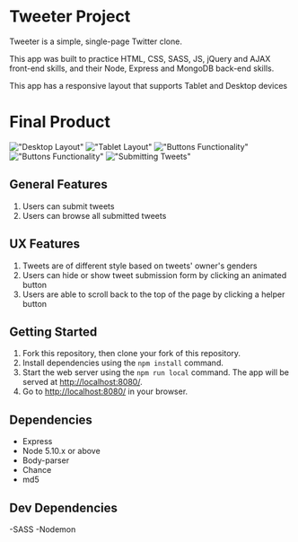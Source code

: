 # Tweeter Project

Tweeter is a simple, single-page Twitter clone.

This app was built to practice HTML, CSS, SASS, JS, jQuery and AJAX front-end skills, and their Node, Express and MongoDB back-end skills.

This app has a responsive layout that supports Tablet and Desktop devices

# Final Product
!["Desktop Layout"]()
!["Tablet Layout"]()
!["Buttons Functionality"]()
!["Buttons Functionality"]()
!["Submitting Tweets"]()

## General Features

1) Users can submit tweets
2) Users can browse all submitted tweets
   
## UX Features
1) Tweets are of different style based on tweets' owner's genders
2) Users can hide or show tweet submission form by clicking an animated button
3) Users are able to scroll back to the top of the page by clicking a helper button 

## Getting Started

1. Fork this repository, then clone your fork of this repository.
2. Install dependencies using the `npm install` command.
3. Start the web server using the `npm run local` command. The app will be served at <http://localhost:8080/>.
4. Go to <http://localhost:8080/> in your browser.

## Dependencies

- Express
- Node 5.10.x or above
- Body-parser
- Chance
- md5

## Dev Dependencies

-SASS
-Nodemon
